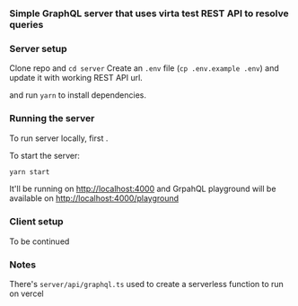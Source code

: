 ### Simple GraphQL server that uses virta test REST API to resolve queries

### Server setup

Clone repo and `cd server` Create an `.env` file (`cp .env.example .env`) and
update it with working REST API url.

and run `yarn` to install dependencies.

### Running the server

To run server locally, first .

To start the server:

```bash
yarn start
```

It'll be running on [http://localhost:4000](http://localhost:4000) and GrpahQL
playground will be available on
[http://localhost:4000/playground](http://localhost:4000/playground)

### Client setup

To be continued

### Notes

There's `server/api/graphql.ts` used to create a serverless function to run on
vercel
